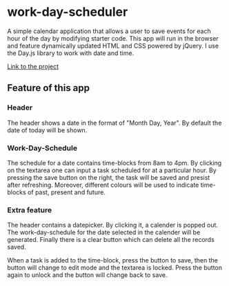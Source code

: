 # work-day-scheduler

A simple calendar application that allows a user to save events for each hour of the day by modifying starter code. This app will run in the browser and feature dynamically updated HTML and CSS powered by jQuery. I use the Day.js library to work with date and time.

[Link to the project](https://cckinwest.github.io/work-day-scheduler)

## Feature of this app

### Header

The header shows a date in the format of "Month Day, Year". By default the date of today will be shown.

### Work-Day-Schedule

The schedule for a date contains time-blocks from 8am to 4pm. By clicking on the textarea one can input a task scheduled for at a particular hour. By pressing the save button on the right, the task will be saved and presist after refreshing. Moreover, different colours will be used to indicate time-blocks of past, present and future.

### Extra feature

The header contains a datepicker. By clicking it, a calender is popped out. The work-day-schedule for the date selected in the calender will be generated. Finally there is a clear button which can delete all the records saved.

When a task is added to the time-block, press the button to save, then the button will change to edit mode and the textarea is locked. Press the button again to unlock and the button will change back to save.
